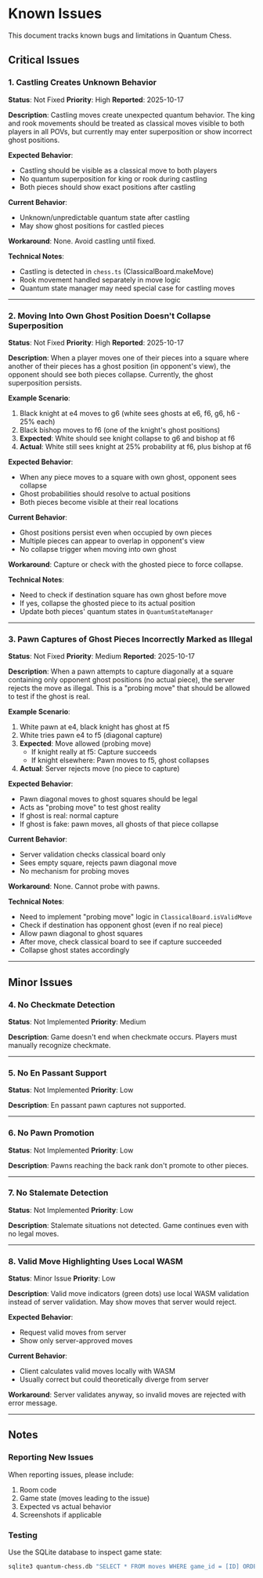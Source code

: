 # Known Issues

This document tracks known bugs and limitations in Quantum Chess.

## Critical Issues

### 1. Castling Creates Unknown Behavior
**Status**: Not Fixed
**Priority**: High
**Reported**: 2025-10-17

**Description**:
Castling moves create unexpected quantum behavior. The king and rook movements should be treated as classical moves visible to both players in all POVs, but currently may enter superposition or show incorrect ghost positions.

**Expected Behavior**:
- Castling should be visible as a classical move to both players
- No quantum superposition for king or rook during castling
- Both pieces should show exact positions after castling

**Current Behavior**:
- Unknown/unpredictable quantum state after castling
- May show ghost positions for castled pieces

**Workaround**:
None. Avoid castling until fixed.

**Technical Notes**:
- Castling is detected in `chess.ts` (ClassicalBoard.makeMove)
- Rook movement handled separately in move logic
- Quantum state manager may need special case for castling moves

---

### 2. Moving Into Own Ghost Position Doesn't Collapse Superposition
**Status**: Not Fixed
**Priority**: High
**Reported**: 2025-10-17

**Description**:
When a player moves one of their pieces into a square where another of their pieces has a ghost position (in opponent's view), the opponent should see both pieces collapse. Currently, the ghost superposition persists.

**Example Scenario**:
1. Black knight at e4 moves to g6 (white sees ghosts at e6, f6, g6, h6 - 25% each)
2. Black bishop moves to f6 (one of the knight's ghost positions)
3. **Expected**: White should see knight collapse to g6 and bishop at f6
4. **Actual**: White still sees knight at 25% probability at f6, plus bishop at f6

**Expected Behavior**:
- When any piece moves to a square with own ghost, opponent sees collapse
- Ghost probabilities should resolve to actual positions
- Both pieces become visible at their real locations

**Current Behavior**:
- Ghost positions persist even when occupied by own pieces
- Multiple pieces can appear to overlap in opponent's view
- No collapse trigger when moving into own ghost

**Workaround**:
Capture or check with the ghosted piece to force collapse.

**Technical Notes**:
- Need to check if destination square has own ghost before move
- If yes, collapse the ghosted piece to its actual position
- Update both pieces' quantum states in `QuantumStateManager`

---

### 3. Pawn Captures of Ghost Pieces Incorrectly Marked as Illegal
**Status**: Not Fixed
**Priority**: Medium
**Reported**: 2025-10-17

**Description**:
When a pawn attempts to capture diagonally at a square containing only opponent ghost positions (no actual piece), the server rejects the move as illegal. This is a "probing move" that should be allowed to test if the ghost is real.

**Example Scenario**:
1. White pawn at e4, black knight has ghost at f5
2. White tries pawn e4 to f5 (diagonal capture)
3. **Expected**: Move allowed (probing move)
   - If knight really at f5: Capture succeeds
   - If knight elsewhere: Pawn moves to f5, ghost collapses
4. **Actual**: Server rejects move (no piece to capture)

**Expected Behavior**:
- Pawn diagonal moves to ghost squares should be legal
- Acts as "probing move" to test ghost reality
- If ghost is real: normal capture
- If ghost is fake: pawn moves, all ghosts of that piece collapse

**Current Behavior**:
- Server validation checks classical board only
- Sees empty square, rejects pawn diagonal move
- No mechanism for probing moves

**Workaround**:
None. Cannot probe with pawns.

**Technical Notes**:
- Need to implement "probing move" logic in `ClassicalBoard.isValidMove`
- Check if destination has opponent ghost (even if no real piece)
- Allow pawn diagonal to ghost squares
- After move, check classical board to see if capture succeeded
- Collapse ghost states accordingly

---

## Minor Issues

### 4. No Checkmate Detection
**Status**: Not Implemented
**Priority**: Medium

**Description**:
Game doesn't end when checkmate occurs. Players must manually recognize checkmate.

---

### 5. No En Passant Support
**Status**: Not Implemented
**Priority**: Low

**Description**:
En passant pawn captures not supported.

---

### 6. No Pawn Promotion
**Status**: Not Implemented
**Priority**: Low

**Description**:
Pawns reaching the back rank don't promote to other pieces.

---

### 7. No Stalemate Detection
**Status**: Not Implemented
**Priority**: Low

**Description**:
Stalemate situations not detected. Game continues even with no legal moves.

---

### 8. Valid Move Highlighting Uses Local WASM
**Status**: Minor Issue
**Priority**: Low

**Description**:
Valid move indicators (green dots) use local WASM validation instead of server validation. May show moves that server would reject.

**Expected Behavior**:
- Request valid moves from server
- Show only server-approved moves

**Current Behavior**:
- Client calculates valid moves locally with WASM
- Usually correct but could theoretically diverge from server

**Workaround**:
Server validates anyway, so invalid moves are rejected with error message.

---

## Notes

### Reporting New Issues
When reporting issues, please include:
1. Room code
2. Game state (moves leading to the issue)
3. Expected vs actual behavior
4. Screenshots if applicable

### Testing
Use the SQLite database to inspect game state:
```bash
sqlite3 quantum-chess.db "SELECT * FROM moves WHERE game_id = [ID] ORDER BY move_number;"
```
